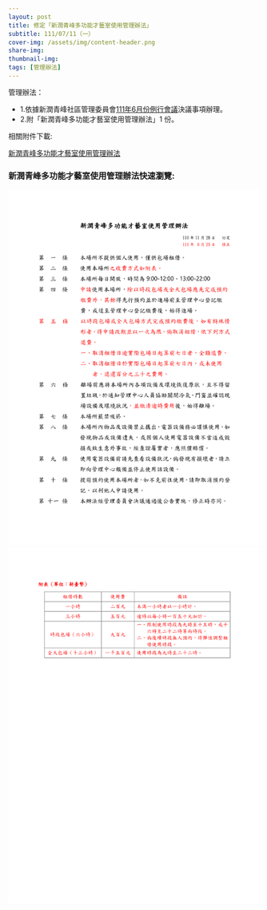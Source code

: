 ```yaml
---
layout: post
title: 修定「新潤青峰多功能才藝室使用管理辦法」
subtitle: 111/07/11（一）
cover-img: /assets/img/content-header.png
share-img: 
thumbnail-img:
tags: [管理辦法]
---
```


管理辦法：
- 1.依據新潤青峰社區管理委員會[111年6月份例行會議](https://bq01.github.io/2022-06-23-meeting/)決議事項辦理。
- 2.附「新潤青峰多功能才藝室使用管理辦法」1 份。

相關附件下載:

[新潤青峰多功能才藝室使用管理辦法](../assets/post/20220710/新潤青峰多功能才藝室使用管理辦法（111年6月份例行會議通過）.pdf)

### 新潤青峰多功能才藝室使用管理辦法快速瀏覽:

![](../assets/post/20220710/function-room-01.png)
![](../assets/post/20220710/function-room-02.png)
